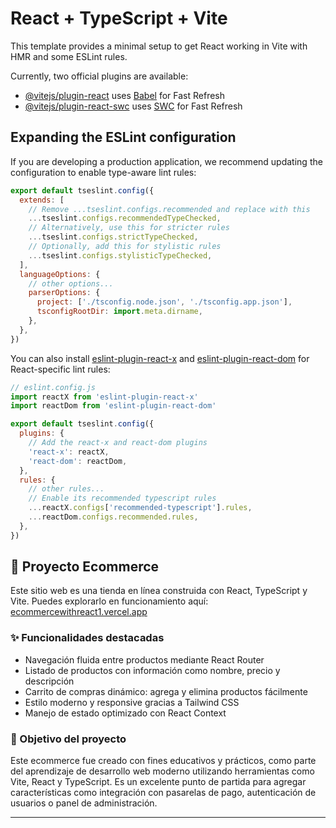 # React + TypeScript + Vite

This template provides a minimal setup to get React working in Vite with HMR and some ESLint rules.

Currently, two official plugins are available:

- [@vitejs/plugin-react](https://github.com/vitejs/vite-plugin-react/blob/main/packages/plugin-react/README.md) uses [Babel](https://babeljs.io/) for Fast Refresh
- [@vitejs/plugin-react-swc](https://github.com/vitejs/vite-plugin-react-swc) uses [SWC](https://swc.rs/) for Fast Refresh

## Expanding the ESLint configuration

If you are developing a production application, we recommend updating the configuration to enable type-aware lint rules:

```js
export default tseslint.config({
  extends: [
    // Remove ...tseslint.configs.recommended and replace with this
    ...tseslint.configs.recommendedTypeChecked,
    // Alternatively, use this for stricter rules
    ...tseslint.configs.strictTypeChecked,
    // Optionally, add this for stylistic rules
    ...tseslint.configs.stylisticTypeChecked,
  ],
  languageOptions: {
    // other options...
    parserOptions: {
      project: ['./tsconfig.node.json', './tsconfig.app.json'],
      tsconfigRootDir: import.meta.dirname,
    },
  },
})
```

You can also install [eslint-plugin-react-x](https://github.com/Rel1cx/eslint-react/tree/main/packages/plugins/eslint-plugin-react-x) and [eslint-plugin-react-dom](https://github.com/Rel1cx/eslint-react/tree/main/packages/plugins/eslint-plugin-react-dom) for React-specific lint rules:

```js
// eslint.config.js
import reactX from 'eslint-plugin-react-x'
import reactDom from 'eslint-plugin-react-dom'

export default tseslint.config({
  plugins: {
    // Add the react-x and react-dom plugins
    'react-x': reactX,
    'react-dom': reactDom,
  },
  rules: {
    // other rules...
    // Enable its recommended typescript rules
    ...reactX.configs['recommended-typescript'].rules,
    ...reactDom.configs.recommended.rules,
  },
})
```
## 🛒 Proyecto Ecommerce

Este sitio web es una tienda en línea construida con React, TypeScript y Vite. Puedes explorarlo en funcionamiento aquí: [ecommercewithreact1.vercel.app](https://ecommercewithreact1.vercel.app/)

### ✨ Funcionalidades destacadas

- Navegación fluida entre productos mediante React Router
- Listado de productos con información como nombre, precio y descripción
- Carrito de compras dinámico: agrega y elimina productos fácilmente
- Estilo moderno y responsive gracias a Tailwind CSS
- Manejo de estado optimizado con React Context

### 🚀 Objetivo del proyecto

Este ecommerce fue creado con fines educativos y prácticos, como parte del aprendizaje de desarrollo web moderno utilizando herramientas como Vite, React y TypeScript. Es un excelente punto de partida para agregar características como integración con pasarelas de pago, autenticación de usuarios o panel de administración.

---


